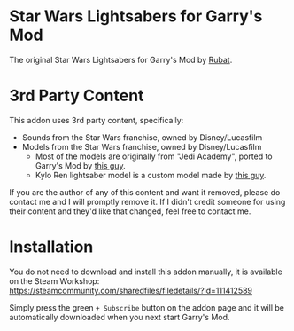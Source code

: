 # Star Wars Lightsabers for Garry's Mod

The original Star Wars Lightsabers for Garry's Mod by [Rubat](https://github.com/robotboy655/gmod-lightsabers).

# 3rd Party Content

This addon uses 3rd party content, specifically:
* Sounds from the Star Wars franchise, owned by Disney/Lucasfilm
* Models from the Star Wars franchise, owned by Disney/Lucasfilm
	* Most of the models are originally from "Jedi Academy", ported to Garry's Mod by [this guy](http://steamcommunity.com/profiles/76561197998505675).
	* Kylo Ren lightsaber model is a custom model made by [this guy](http://steamcommunity.com/profiles/76561197995169756).

If you are the author of any of this content and want it removed, please do contact me and I will promptly remove it.
If I didn't credit someone for using their content and they'd like that changed, feel free to contact me.

# Installation
You do not need to download and install this addon manually, it is available on the Steam Workshop:
https://steamcommunity.com/sharedfiles/filedetails/?id=111412589

Simply press the green `+ Subscribe` button on the addon page and it will be automatically downloaded when you next start Garry's Mod.
